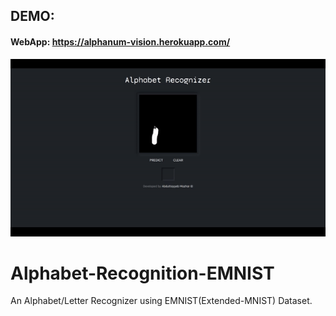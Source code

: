 ## DEMO:
#### WebApp: https://alphanum-vision.herokuapp.com/
<img src="Alphanum-Rec.gif">


# Alphabet-Recognition-EMNIST
An Alphabet/Letter Recognizer using EMNIST(Extended-MNIST) Dataset.
